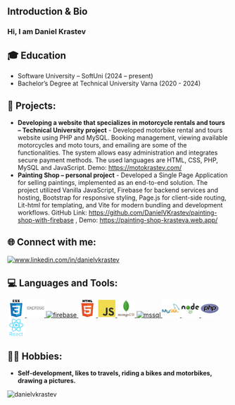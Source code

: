 ## Introduction & Bio
### Hi, I am Daniel Krastev

## 🎓 Education
- Software University – SoftUni (2024 – present)
- Bachelor’s Degree at Technical University Varna  (2020 - 2024)

## 🔭 Projects:
- **Developing a website that specializes in motorcycle rentals and tours – Technical University project** - Developed motorbike rental and tours website using PHP and MySQL. Booking management, viewing available motorcycles and moto tours, and emailing are some of the functionalities. The system allows easy administration and integrates secure payment methods. The used languages are HTML, CSS, PHP, MySQL and JavaScript.
Demo: https://motokrastev.com/
- **Painting Shop – personal project** - Developed a Single Page Application for selling paintings, implemented as an end-to-end solution. The project utilized Vanilla JavaScript, Firebase for backend services and hosting, Bootstrap for responsive styling, Page.js for client-side routing, Lit-html for templating, and Vite for modern bundling and development workflows.
GitHub Link: https://github.com/DanielVKrastev/painting-shop-with-firebase , Demo: https://painting-shop-krasteva.web.app/

## 🌐 Connect with me:
<p align="left">
<a href="https://linkedin.com/in/www.linkedin.com/in/danielvkrastev" target="blank"><img align="center" src="https://raw.githubusercontent.com/rahuldkjain/github-profile-readme-generator/master/src/images/icons/Social/linked-in-alt.svg" alt="www.linkedin.com/in/danielvkrastev" height="30" width="40" /></a>
</p>

## 💻 Languages and Tools:
<p align="left"> <a href="https://www.w3schools.com/css/" target="_blank" rel="noreferrer"> <img src="https://raw.githubusercontent.com/devicons/devicon/master/icons/css3/css3-original-wordmark.svg" alt="css3" width="40" height="40"/> </a> <a href="https://expressjs.com" target="_blank" rel="noreferrer"> <img src="https://raw.githubusercontent.com/devicons/devicon/master/icons/express/express-original-wordmark.svg" alt="express" width="40" height="40"/> </a> <a href="https://firebase.google.com/" target="_blank" rel="noreferrer"> <img src="https://www.vectorlogo.zone/logos/firebase/firebase-icon.svg" alt="firebase" width="40" height="40"/> </a> <a href="https://www.w3.org/html/" target="_blank" rel="noreferrer"> <img src="https://raw.githubusercontent.com/devicons/devicon/master/icons/html5/html5-original-wordmark.svg" alt="html5" width="40" height="40"/> </a> <a href="https://developer.mozilla.org/en-US/docs/Web/JavaScript" target="_blank" rel="noreferrer"> <img src="https://raw.githubusercontent.com/devicons/devicon/master/icons/javascript/javascript-original.svg" alt="javascript" width="40" height="40"/> </a> <a href="https://www.mongodb.com/" target="_blank" rel="noreferrer"> <img src="https://raw.githubusercontent.com/devicons/devicon/master/icons/mongodb/mongodb-original-wordmark.svg" alt="mongodb" width="40" height="40"/> </a> <a href="https://www.microsoft.com/en-us/sql-server" target="_blank" rel="noreferrer"> <img src="https://www.svgrepo.com/show/303229/microsoft-sql-server-logo.svg" alt="mssql" width="40" height="40"/> </a> <a href="https://www.mysql.com/" target="_blank" rel="noreferrer"> <img src="https://raw.githubusercontent.com/devicons/devicon/master/icons/mysql/mysql-original-wordmark.svg" alt="mysql" width="40" height="40"/> </a> <a href="https://nodejs.org" target="_blank" rel="noreferrer"> <img src="https://raw.githubusercontent.com/devicons/devicon/master/icons/nodejs/nodejs-original-wordmark.svg" alt="nodejs" width="40" height="40"/> </a> <a href="https://www.php.net" target="_blank" rel="noreferrer"> <img src="https://raw.githubusercontent.com/devicons/devicon/master/icons/php/php-original.svg" alt="php" width="40" height="40"/> </a> <a href="https://reactjs.org/" target="_blank" rel="noreferrer"> <img src="https://raw.githubusercontent.com/devicons/devicon/master/icons/react/react-original-wordmark.svg" alt="react" width="40" height="40"/> </a> </p>

## 🙋‍♂️ Hobbies:
- **Self-development, likes to travels, riding a bikes and motorbikes, drawing a pictures.**
  
<p><img align="left" src="https://github-readme-stats.vercel.app/api/top-langs?username=danielvkrastev&show_icons=true&locale=en&layout=compact" alt="danielvkrastev" /></p>
